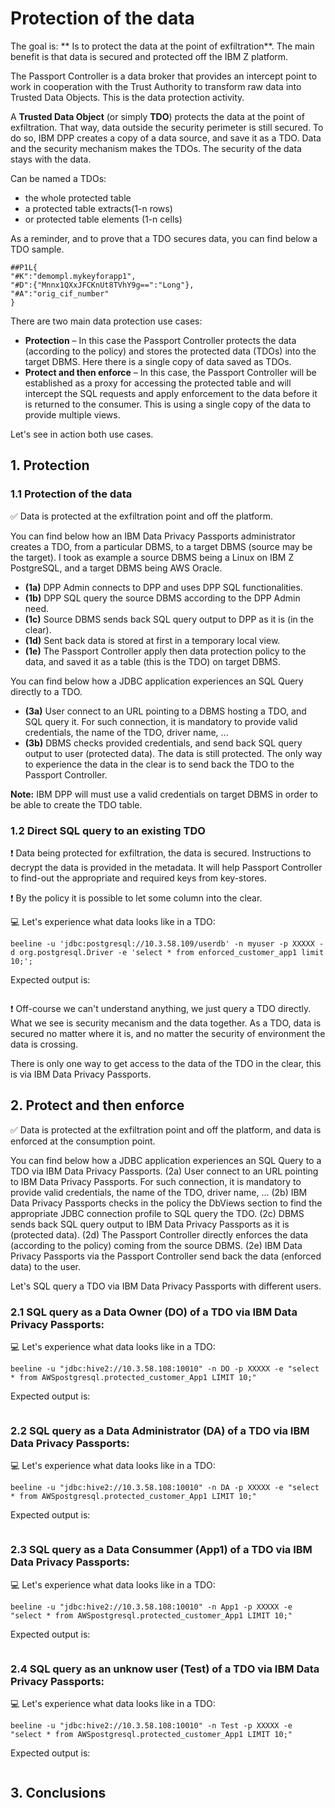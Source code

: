 # Protection of the data

The goal is: ** Is to protect the data at the point of exfiltration**. The main benefit is that data is secured and protected off the IBM Z platform.

The Passport Controller is a data broker that provides an intercept point to work in cooperation with the Trust Authority to transform raw data into Trusted Data Objects. This is the data protection activity.

A **Trusted Data Object** (or simply **TDO**) protects the data at the point of exfiltration. That way, data outside the security perimeter is still secured. To do so, IBM DPP creates a copy of a data source, and save it as a TDO. Data and the security mechanism makes the TDOs. The security of the data stays with the data. 

Can be named a TDOs:
* the whole protected table
* a protected table extracts(1-n rows)
* or protected table elements (1-n cells)

As a reminder, and to prove that a TDO secures data, you can find below a TDO sample.
```
##P1L{
"#K":"demompl.mykeyforapp1",
"#D":{"Mnnx1QXxJFCKnUt8TVhY9g==":"Long"},
"#A":"orig_cif_number"
}
```

There are two main data protection use cases:
* **Protection** – In this case the Passport Controller protects the data (according to the policy) and stores the protected data (TDOs) into the target DBMS. Here there is a single copy of data saved as TDOs.
* **Protect and then enforce** – In this case, the Passport Controller will be established as a proxy for accessing the protected table and will intercept the SQL requests and apply enforcement to the data before it is returned to the consumer. This is using a single copy of the data to provide multiple views.

Let's see in action both use cases.

## 1. Protection

### 1.1 Protection of the data
:white_check_mark: Data is protected at the exfiltration point and off the platform.

You can find below how an IBM Data Privacy Passports administrator creates a TDO, from a particular DBMS, to a target DBMS (source may be the target). I took as example a source DBMS being a Linux on IBM Z PostgreSQL, and a target DBMS being AWS Oracle.
* **(1a)** DPP Admin connects to DPP and uses DPP SQL functionalities.
* **(1b)** DPP SQL query the source DBMS according to the DPP Admin need.
* **(1c)** Source DBMS sends back SQL query output to DPP as it is (in the clear).
* **(1d)** Sent back data is stored at first in a temporary local view.
* **(1e)** The Passport Controller apply then data protection policy to the data, and saved it as a table (this is the TDO) on target DBMS.

You can find below how a JDBC application experiences an SQL Query directly to a TDO.
* **(3a)** User connect to an URL pointing to a DBMS hosting a TDO, and SQL query it. For such connection, it is mandatory to provide valid credentials, the name of the TDO, driver name, ...
* **(3b)** DBMS checks provided credentials, and send back SQL query output to user (protected data). The data is still protected. The only way to experience the data in the clear is to send back the TDO to the Passport Controller.

**Note:** IBM DPP will must use a valid credentials on target DBMS in order to be able to create the TDO table.

<picture here>

### 1.2 Direct SQL query to an existing TDO

:exclamation: Data being protected for exfiltration, the data is secured. Instructions to decrypt the data is provided in the metadata. It will help Passport Controller to find-out the appropriate and required keys from key-stores.

:exclamation: By the policy it is possible to let some column into the clear.

:computer: Let's experience what data looks like in a TDO:

```
beeline -u 'jdbc:postgresql://10.3.58.109/userdb' -n myuser -p XXXXX -d org.postgresql.Driver -e 'select * from enforced_customer_app1 limit 10;';
```
Expected output is:
```
```
:exclamation: Off-course we can't understand anything, we just query a TDO directly. What we see is security mecanism and the data together. As a TDO, data is secured no matter where it is, and no matter the security of environment the data is crossing.

There is only one way to get access to the data of the TDO in the clear, this is via IBM Data Privacy Passports.

## 2. Protect and then enforce
:white_check_mark: Data is protected at the exfiltration point and off the platform, and data is enforced at the consumption point.

You can find below how a JDBC application experiences an SQL Query to a TDO via IBM Data Privacy Passports.
(2a) User connect to an URL pointing to IBM Data Privacy Passports. For such connection, it is mandatory to provide valid credentials, the name of the TDO, driver name, ...
(2b) IBM Data Privacy Passports checks in the policy the DbViews section to find the appropriate JDBC connection profile to SQL query the TDO.
(2c) DBMS sends back SQL query output to IBM Data Privacy Passports as it is (protected data).
(2d) The Passport Controller directly enforces the data (according to the policy) coming from the source DBMS.
(2e) IBM Data Privacy Passports via the Passport Controller send back the data (enforced data) to the user.

<picture here>

Let's SQL query a TDO via IBM Data Privacy Passports with different users.

### 2.1 SQL query as a Data Owner (DO) of a TDO via IBM Data Privacy Passports:

:computer: Let's experience what data looks like in a TDO:

```
beeline -u "jdbc:hive2://10.3.58.108:10010" -n DO -p XXXXX -e "select * from AWSpostgresql.protected_customer_App1 LIMIT 10;"
```
Expected output is:
```
```

### 2.2 SQL query as a Data Administrator (DA) of a TDO via IBM Data Privacy Passports:

:computer: Let's experience what data looks like in a TDO:

```
beeline -u "jdbc:hive2://10.3.58.108:10010" -n DA -p XXXXX -e "select * from AWSpostgresql.protected_customer_App1 LIMIT 10;"
```
Expected output is:
```
```

### 2.3 SQL query as a Data Consummer (App1) of a TDO via IBM Data Privacy Passports:

:computer: Let's experience what data looks like in a TDO:

```
beeline -u "jdbc:hive2://10.3.58.108:10010" -n App1 -p XXXXX -e "select * from AWSpostgresql.protected_customer_App1 LIMIT 10;"
```
Expected output is:
```
```

### 2.4 SQL query as an unknow user (Test) of a TDO via IBM Data Privacy Passports:

:computer: Let's experience what data looks like in a TDO:

```
beeline -u "jdbc:hive2://10.3.58.108:10010" -n Test -p XXXXX -e "select * from AWSpostgresql.protected_customer_App1 LIMIT 10;"
```
Expected output is:
```
```

## 3. Conclusions
